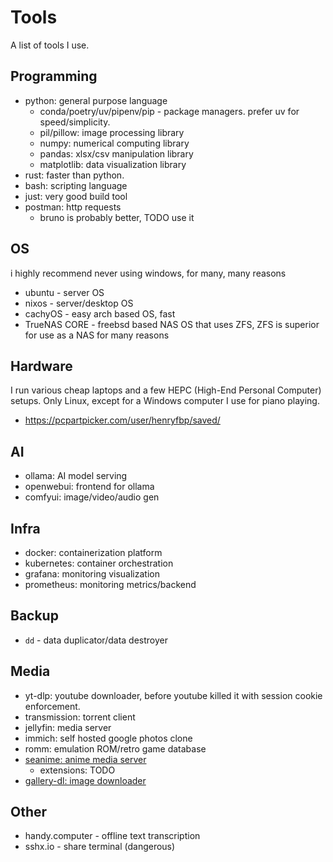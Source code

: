 # Tools

A list of tools I use.

## Programming

- python: general purpose language
  - conda/poetry/uv/pipenv/pip - package managers. prefer uv for speed/simplicity.
  - pil/pillow: image processing library
  - numpy: numerical computing library
  - pandas: xlsx/csv manipulation library
  - matplotlib: data visualization library
- rust: faster than python.
- bash: scripting language
- just: very good build tool
- postman: http requests
  - bruno is probably better, TODO use it

## OS

i highly recommend never using windows, for many, many reasons

- ubuntu - server OS
- nixos - server/desktop OS
- cachyOS - easy arch based OS, fast
- TrueNAS CORE - freebsd based NAS OS that uses ZFS, ZFS is superior for use as a NAS for many reasons

## Hardware

I run various cheap laptops and a few HEPC (High-End Personal Computer) setups.
Only Linux, except for a Windows computer I use for piano playing.

- https://pcpartpicker.com/user/henryfbp/saved/

## AI

- ollama: AI model serving
- openwebui: frontend for ollama
- comfyui: image/video/audio gen

## Infra

- docker: containerization platform
- kubernetes: container orchestration
- grafana: monitoring visualization
- prometheus: monitoring metrics/backend

## Backup

- `dd` - data duplicator/data destroyer

<!-- TODO: Check out protondrive -->

## Media

- yt-dlp: youtube downloader, before youtube killed it with session cookie enforcement.
- transmission: torrent client
- jellyfin: media server
- immich: self hosted google photos clone
- romm: emulation ROM/retro game database
- [seanime: anime media server](https://seanime.rahim.app/)
  - extensions: TODO
- [gallery-dl: image downloader](https://github.com/mikf/gallery-dl)


## Other

- handy.computer - offline text transcription
- sshx.io - share terminal (dangerous)
